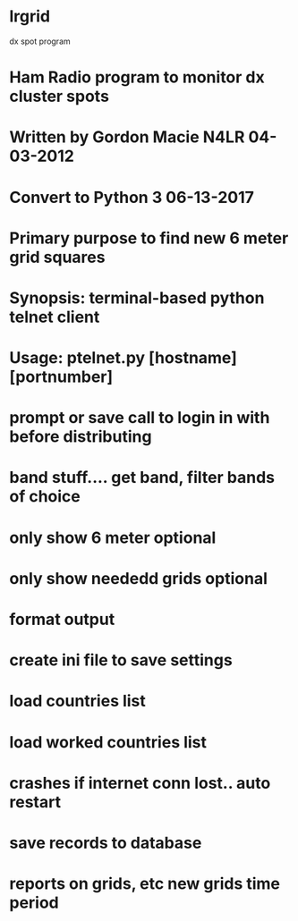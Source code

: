# lrgrid

dx spot program

# Ham Radio program to monitor dx cluster spots
#
# Written by Gordon Macie N4LR 04-03-2012
# Convert to Python 3 06-13-2017
#
# Primary purpose to find new 6 meter grid squares
#
# Synopsis: terminal-based python telnet client
# Usage: ptelnet.py [hostname] [portnumber]
#


# prompt or save call to login in with before distributing
# band stuff.... get band, filter bands of choice
# only show 6 meter optional
# only show neededd grids optional
# format output
# create ini file to save settings
# load countries list
# load worked countries list
# crashes if internet conn lost.. auto restart
# save records to database
# reports on grids, etc  new grids time period
#
